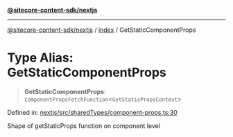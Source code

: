 [**@sitecore-content-sdk/nextjs**](../../README.md)

***

[@sitecore-content-sdk/nextjs](../../README.md) / [index](../README.md) / GetStaticComponentProps

# Type Alias: GetStaticComponentProps

> **GetStaticComponentProps**: `ComponentPropsFetchFunction`\<`GetStaticPropsContext`\>

Defined in: [nextjs/src/sharedTypes/component-props.ts:30](https://github.com/Sitecore/xmc-jss-dev/blob/061dc26bfb1145b183edd384dc843a42a29206eb/packages/nextjs/src/sharedTypes/component-props.ts#L30)

Shape of getStaticProps function on component level
